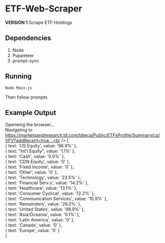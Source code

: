 # ETF-Web-Scraper
**VERSION 1** Scrape ETF Holdings

## Dependencies

1. Node
2. Puppeteer
3. prompt-sync

## Running

`Node Main.js`

  Then follow prompts
  
## Example Output

Openeing the browser... <br />
Navigating to https://marketsandresearch.td.com/tdwca/Public/ETFsProfile/Summary/ca/VFV?addRecent=true...<br />
[<br />
  { text: 'US Equity', value: '98.9%' },<br />
  { text: "Int'l Equity", value: '1.1%' },<br />
  { text: 'Cash', value: '0.0%' },<br />
  { text: 'CDN Equity', value: '0' },<br />
  { text: 'Fixed Income', value: '0' },<br />
  { text: 'Other', value: '0' },<br />
  { text: 'Technology', value: '23.5%' },<br />
  { text: 'Financial Serv.s', value: '14.2%' },<br />
  { text: 'Healthcare', value: '13.1%' },<br />
  { text: 'Consumer Cyclical', value: '12.2%' },<br />
  { text: 'Communication Services', value: '10.9%' },<br />
  { text: 'Remainders', value: '26.0%' },<br />
  { text: 'United States', value: '98.9%' },<br />
  { text: 'Asia/Oceania', value: '0.1%' },<br />
  { text: 'Latin America', value: '0' },<br />
  { text: 'Canada', value: '0' },<br />
  { text: 'Europe', value: '0' }<br />
]

